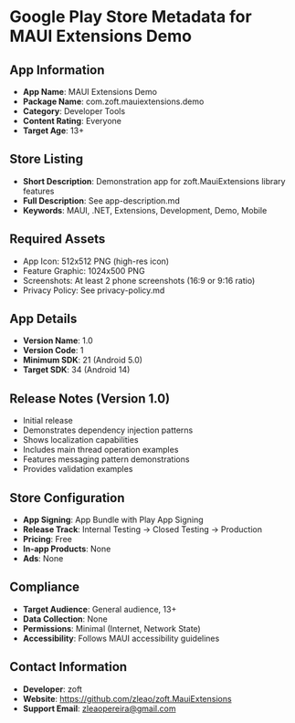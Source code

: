 # Google Play Store Metadata for MAUI Extensions Demo

## App Information
- **App Name**: MAUI Extensions Demo
- **Package Name**: com.zoft.mauiextensions.demo
- **Category**: Developer Tools
- **Content Rating**: Everyone
- **Target Age**: 13+

## Store Listing
- **Short Description**: Demonstration app for zoft.MauiExtensions library features
- **Full Description**: See app-description.md
- **Keywords**: MAUI, .NET, Extensions, Development, Demo, Mobile

## Required Assets
- App Icon: 512x512 PNG (high-res icon)
- Feature Graphic: 1024x500 PNG
- Screenshots: At least 2 phone screenshots (16:9 or 9:16 ratio)
- Privacy Policy: See privacy-policy.md

## App Details
- **Version Name**: 1.0
- **Version Code**: 1
- **Minimum SDK**: 21 (Android 5.0)
- **Target SDK**: 34 (Android 14)

## Release Notes (Version 1.0)
- Initial release
- Demonstrates dependency injection patterns
- Shows localization capabilities
- Includes main thread operation examples
- Features messaging pattern demonstrations
- Provides validation examples

## Store Configuration
- **App Signing**: App Bundle with Play App Signing
- **Release Track**: Internal Testing → Closed Testing → Production
- **Pricing**: Free
- **In-app Products**: None
- **Ads**: None

## Compliance
- **Target Audience**: General audience, 13+
- **Data Collection**: None
- **Permissions**: Minimal (Internet, Network State)
- **Accessibility**: Follows MAUI accessibility guidelines

## Contact Information
- **Developer**: zoft
- **Website**: https://github.com/zleao/zoft.MauiExtensions
- **Support Email**: zleaopereira@gmail.com